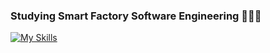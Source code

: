 ### Studying Smart Factory Software Engineering 🧑🏻‍💻
[![My Skills](https://skillicons.dev/icons?i=python,c,cpp,pytorch,tensorflow,opencv,ros,docker,ubuntu&perline=3)](https://skillicons.dev)
